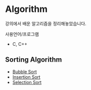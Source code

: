 # Algorithm
강의에서 배운 알고리즘을 정리해놓았습니다.

사용언어/프로그램
- C, C++

## Sorting Algorithm
- [Bubble Sort](https://github.com/seong-ho-park/Algorithm/blob/master/SortingAlgorithm/BubbleSort/)
- [Insertion Sort](https://github.com/seong-ho-park/Algorithm/blob/master/SortingAlgorithm/InsertSort/)
- [Selection Sort](https://github.com/seong-ho-park/Algorithm/blob/master/SortingAlgorithm/selectionSort/)
